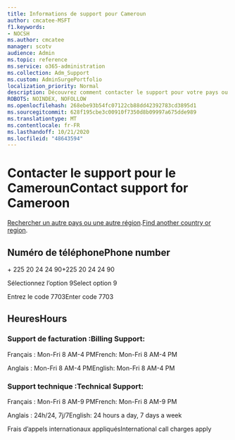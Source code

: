 ```yaml
---
title: Informations de support pour Cameroun
author: cmcatee-MSFT
f1.keywords:
- NOCSH
ms.author: cmcatee
manager: scotv
audience: Admin
ms.topic: reference
ms.service: o365-administration
ms.collection: Adm_Support
ms.custom: AdminSurgePortfolio
localization_priority: Normal
description: Découvrez comment contacter le support pour votre pays ou région.
ROBOTS: NOINDEX, NOFOLLOW
ms.openlocfilehash: 268ebe93b54fc07122cb88dd42392783cd3895d1
ms.sourcegitcommit: 628f195cbe3c00910f7350d8b09997a675dde989
ms.translationtype: MT
ms.contentlocale: fr-FR
ms.lasthandoff: 10/21/2020
ms.locfileid: "48643594"
---
```

# <a name="contact-support-for-cameroon"></a><span data-ttu-id="30e63-103">Contacter le support pour le Cameroun</span><span class="sxs-lookup"><span data-stu-id="30e63-103">Contact support for Cameroon</span></span>

<span data-ttu-id="30e63-104">[Rechercher un autre pays ou une autre région](../contact-support-for-business-products.md).</span><span class="sxs-lookup"><span data-stu-id="30e63-104">[Find another country or region](../contact-support-for-business-products.md).</span></span>

## <a name="phone-number"></a><span data-ttu-id="30e63-105">Numéro de téléphone</span><span class="sxs-lookup"><span data-stu-id="30e63-105">Phone number</span></span>
<span data-ttu-id="30e63-106">+ 225 20 24 24 90</span><span class="sxs-lookup"><span data-stu-id="30e63-106">+225 20 24 24 90</span></span>

<span data-ttu-id="30e63-107">Sélectionnez l’option 9</span><span class="sxs-lookup"><span data-stu-id="30e63-107">Select option 9</span></span>

<span data-ttu-id="30e63-108">Entrez le code 7703</span><span class="sxs-lookup"><span data-stu-id="30e63-108">Enter code 7703</span></span>

## <a name="hours"></a><span data-ttu-id="30e63-109">Heures</span><span class="sxs-lookup"><span data-stu-id="30e63-109">Hours</span></span>
### <a name="billing-support"></a><span data-ttu-id="30e63-110">Support de facturation :</span><span class="sxs-lookup"><span data-stu-id="30e63-110">Billing Support:</span></span>

<span data-ttu-id="30e63-111">Français : Mon-Fri 8 AM-4 PM</span><span class="sxs-lookup"><span data-stu-id="30e63-111">French: Mon-Fri 8 AM-4 PM</span></span>

<span data-ttu-id="30e63-112">Anglais : Mon-Fri 8 AM-4 PM</span><span class="sxs-lookup"><span data-stu-id="30e63-112">English: Mon-Fri 8 AM-4 PM</span></span>

### <a name="technical-support"></a><span data-ttu-id="30e63-113">Support technique :</span><span class="sxs-lookup"><span data-stu-id="30e63-113">Technical Support:</span></span>

<span data-ttu-id="30e63-114">Français : Mon-Fri 8 AM-9 PM</span><span class="sxs-lookup"><span data-stu-id="30e63-114">French: Mon-Fri 8 AM-9 PM</span></span>

<span data-ttu-id="30e63-115">Anglais : 24h/24, 7j/7</span><span class="sxs-lookup"><span data-stu-id="30e63-115">English: 24 hours a day, 7 days a week</span></span>

<span data-ttu-id="30e63-116">Frais d’appels internationaux appliqués</span><span class="sxs-lookup"><span data-stu-id="30e63-116">International call charges apply</span></span>
